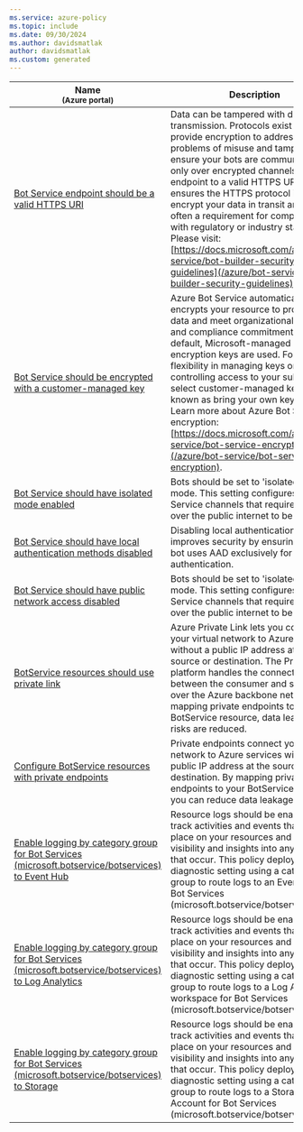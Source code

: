 ```yaml
---
ms.service: azure-policy
ms.topic: include
ms.date: 09/30/2024
ms.author: davidsmatlak
author: davidsmatlak
ms.custom: generated
---
```


|Name<br /><sub>(Azure portal)</sub> |Description |Effect(s) |Version<br /><sub>(GitHub)</sub> |
|---|---|---|---|
|[Bot Service endpoint should be a valid HTTPS URI](https://portal.azure.com/#blade/Microsoft_Azure_Policy/PolicyDetailBlade/definitionId/%2Fproviders%2FMicrosoft.Authorization%2FpolicyDefinitions%2F6164527b-e1ee-4882-8673-572f425f5e0a) |Data can be tampered with during transmission. Protocols exist that provide encryption to address problems of misuse and tampering. To ensure your bots are communicating only over encrypted channels, set the endpoint to a valid HTTPS URI. This ensures the HTTPS protocol is used to encrypt your data in transit and is also often a requirement for compliance with regulatory or industry standards. Please visit: [https://docs.microsoft.com/azure/bot-service/bot-builder-security-guidelines](/azure/bot-service/bot-builder-security-guidelines). |audit, Audit, deny, Deny, disabled, Disabled |[1.1.0](https://github.com/Azure/azure-policy/blob/master/built-in-policies/policyDefinitions/Bot%20Service/ValidEndpoint_Audit.json) |
|[Bot Service should be encrypted with a customer-managed key](https://portal.azure.com/#blade/Microsoft_Azure_Policy/PolicyDetailBlade/definitionId/%2Fproviders%2FMicrosoft.Authorization%2FpolicyDefinitions%2F51522a96-0869-4791-82f3-981000c2c67f) |Azure Bot Service automatically encrypts your resource to protect your data and meet organizational security and compliance commitments. By default, Microsoft-managed encryption keys are used. For greater flexibility in managing keys or controlling access to your subscription, select customer-managed keys, also known as bring your own key (BYOK). Learn more about Azure Bot Service encryption: [https://docs.microsoft.com/azure/bot-service/bot-service-encryption](/azure/bot-service/bot-service-encryption). |audit, Audit, deny, Deny, disabled, Disabled |[1.1.0](https://github.com/Azure/azure-policy/blob/master/built-in-policies/policyDefinitions/Bot%20Service/CMKEnabled_Audit.json) |
|[Bot Service should have isolated mode enabled](https://portal.azure.com/#blade/Microsoft_Azure_Policy/PolicyDetailBlade/definitionId/%2Fproviders%2FMicrosoft.Authorization%2FpolicyDefinitions%2F52152f42-0dda-40d9-976e-abb1acdd611e) |Bots should be set to 'isolated only' mode. This setting configures Bot Service channels that require traffic over the public internet to be disabled. |audit, Audit, deny, Deny, disabled, Disabled |[2.1.0](https://github.com/Azure/azure-policy/blob/master/built-in-policies/policyDefinitions/Bot%20Service/NetworkIsolatedEnabled_Audit.json) |
|[Bot Service should have local authentication methods disabled](https://portal.azure.com/#blade/Microsoft_Azure_Policy/PolicyDetailBlade/definitionId/%2Fproviders%2FMicrosoft.Authorization%2FpolicyDefinitions%2Fffea632e-4e3a-4424-bf78-10e179bb2e1a) |Disabling local authentication methods improves security by ensuring that a bot uses AAD exclusively for authentication. |Audit, Deny, Disabled |[1.0.0](https://github.com/Azure/azure-policy/blob/master/built-in-policies/policyDefinitions/Bot%20Service/DisableLocalAuth_Audit.json) |
|[Bot Service should have public network access disabled](https://portal.azure.com/#blade/Microsoft_Azure_Policy/PolicyDetailBlade/definitionId/%2Fproviders%2FMicrosoft.Authorization%2FpolicyDefinitions%2F5e8168db-69e3-4beb-9822-57cb59202a9d) |Bots should be set to 'isolated only' mode. This setting configures Bot Service channels that require traffic over the public internet to be disabled. |Audit, Deny, Disabled |[1.0.0](https://github.com/Azure/azure-policy/blob/master/built-in-policies/policyDefinitions/Bot%20Service/PublicNetworkAccess_Audit.json) |
|[BotService resources should use private link](https://portal.azure.com/#blade/Microsoft_Azure_Policy/PolicyDetailBlade/definitionId/%2Fproviders%2FMicrosoft.Authorization%2FpolicyDefinitions%2Fad5621d6-a877-4407-aa93-a950b428315e) |Azure Private Link lets you connect your virtual network to Azure services without a public IP address at the source or destination. The Private Link platform handles the connectivity between the consumer and services over the Azure backbone network. By mapping private endpoints to your BotService resource, data leakage risks are reduced. |Audit, Disabled |[1.0.0](https://github.com/Azure/azure-policy/blob/master/built-in-policies/policyDefinitions/Bot%20Service/PrivateEndpoint_Audit.json) |
|[Configure BotService resources with private endpoints](https://portal.azure.com/#blade/Microsoft_Azure_Policy/PolicyDetailBlade/definitionId/%2Fproviders%2FMicrosoft.Authorization%2FpolicyDefinitions%2F29261f8e-efdb-4255-95b8-8215414515d6) |Private endpoints connect your virtual network to Azure services without a public IP address at the source or destination. By mapping private endpoints to your BotService resource, you can reduce data leakage risks. |DeployIfNotExists, Disabled |[1.0.0](https://github.com/Azure/azure-policy/blob/master/built-in-policies/policyDefinitions/Bot%20Service/PrivateEndpoint_DINE.json) |
|[Enable logging by category group for Bot Services (microsoft.botservice/botservices) to Event Hub](https://portal.azure.com/#blade/Microsoft_Azure_Policy/PolicyDetailBlade/definitionId/%2Fproviders%2FMicrosoft.Authorization%2FpolicyDefinitions%2Fca05d7f2-6625-4cc3-a65a-4931b45ff139) |Resource logs should be enabled to track activities and events that take place on your resources and give you visibility and insights into any changes that occur. This policy deploys a diagnostic setting using a category group to route logs to an Event Hub for Bot Services (microsoft.botservice/botservices). |DeployIfNotExists, AuditIfNotExists, Disabled |[1.0.0](https://github.com/Azure/azure-policy/blob/master/built-in-policies/policyDefinitions/Monitoring/DS_EH_botservice-botservices_DINE.json) |
|[Enable logging by category group for Bot Services (microsoft.botservice/botservices) to Log Analytics](https://portal.azure.com/#blade/Microsoft_Azure_Policy/PolicyDetailBlade/definitionId/%2Fproviders%2FMicrosoft.Authorization%2FpolicyDefinitions%2F415eaa04-e9db-476a-ba43-092d70ebe1e7) |Resource logs should be enabled to track activities and events that take place on your resources and give you visibility and insights into any changes that occur. This policy deploys a diagnostic setting using a category group to route logs to a Log Analytics workspace for Bot Services (microsoft.botservice/botservices). |DeployIfNotExists, AuditIfNotExists, Disabled |[1.0.0](https://github.com/Azure/azure-policy/blob/master/built-in-policies/policyDefinitions/Monitoring/DS_LA_botservice-botservices_DINE.json) |
|[Enable logging by category group for Bot Services (microsoft.botservice/botservices) to Storage](https://portal.azure.com/#blade/Microsoft_Azure_Policy/PolicyDetailBlade/definitionId/%2Fproviders%2FMicrosoft.Authorization%2FpolicyDefinitions%2Fe97f20f4-8bf0-4a35-a319-38f4144228f5) |Resource logs should be enabled to track activities and events that take place on your resources and give you visibility and insights into any changes that occur. This policy deploys a diagnostic setting using a category group to route logs to a Storage Account for Bot Services (microsoft.botservice/botservices). |DeployIfNotExists, AuditIfNotExists, Disabled |[1.0.0](https://github.com/Azure/azure-policy/blob/master/built-in-policies/policyDefinitions/Monitoring/DS_ST_botservice-botservices_DINE.json) |
